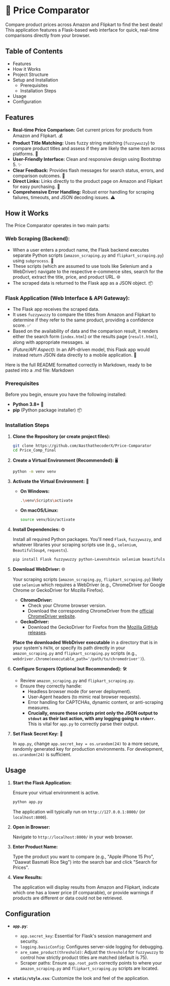 # 🛒 Price Comparator

Compare product prices across Amazon and Flipkart to find the best deals! This application features a Flask-based web interface for quick, real-time comparisons directly from your browser.

## Table of Contents

* Features
* How it Works
* Project Structure
* Setup and Installation
    * Prerequisites
    * Installation Steps
* Usage
* Configuration



## Features

* **Real-time Price Comparison:** Get current prices for products from Amazon and Flipkart. 💰
* **Product Title Matching:** Uses fuzzy string matching (`fuzzywuzzy`) to compare product titles and assess if they are likely the same item across platforms. 🧩
* **User-Friendly Interface:** Clean and responsive design using Bootstrap 5. ✨
* **Clear Feedback:** Provides flash messages for search status, errors, and comparison outcomes. 💬
* **Direct Links:** Links directly to the product page on Amazon and Flipkart for easy purchasing. 🔗
* **Comprehensive Error Handling:** Robust error handling for scraping failures, timeouts, and JSON decoding issues. ⚠️

## How it Works

The Price Comparator operates in two main parts:

### Web Scraping (Backend):

* When a user enters a product name, the Flask backend executes separate Python scripts (`amazon_scraping.py` and `flipkart_scraping.py`) using `subprocess`. 🐍
* These scripts (which are assumed to use tools like Selenium and a WebDriver) navigate to the respective e-commerce sites, search for the product, extract the title, price, and product URL. 🌐
* The scraped data is returned to the Flask app as a JSON object. 📦

### Flask Application (Web Interface & API Gateway):

* The Flask app receives the scraped data.
* It uses `fuzzywuzzy` to compare the titles from Amazon and Flipkart to determine if they refer to the same product, providing a confidence score. ✅
* Based on the availability of data and the comparison result, it renders either the search form (`index.html`) or the results page (`result.html`), along with appropriate messages. 📊
* *(Future/API Aspect)*: In an API-driven model, this Flask app would instead return JSON data directly to a mobile application. 📲



Here is the full README formatted correctly in Markdown, ready to be pasted into a .md file:
Markdown


### Prerequisites

Before you begin, ensure you have the following installed:

* **Python 3.8+** 🐍
* **pip** (Python package installer) 📦

### Installation Steps

1.  **Clone the Repository (or create project files):**

    ```bash
    git clone https://github.com/AasthathecoderX/Price-Comparator
    cd Price_Comp_final
    ```
   

2.  **Create a Virtual Environment (Recommended):** 🖥️

    ```bash
    python -m venv venv
    ```

3.  **Activate the Virtual Environment:** 🚀

    * **On Windows:**
        ```bash
        .\venv\Scripts\activate
        ```
    * **On macOS/Linux:**
        ```bash
        source venv/bin/activate
        ```

4.  **Install Dependencies:** ⚙️

    Install all required Python packages. You'll need `Flask`, `fuzzywuzzy`, and whatever libraries your scraping scripts use (e.g., `selenium`, `BeautifulSoup4`, `requests`).
    ```bash
    pip install Flask fuzzywuzzy python-Levenshtein selenium beautifulsoup4 requests
    ```

5.  **Download WebDriver:** 🌐

    Your scraping scripts (`amazon_scraping.py`, `flipkart_scraping.py`) likely use `selenium` which requires a WebDriver (e.g., ChromeDriver for Google Chrome or GeckoDriver for Mozilla Firefox).
    * **ChromeDriver:**
        * Check your Chrome browser version.
        * Download the corresponding ChromeDriver from the [official ChromeDriver website](https://chromedriver.chromium.org/downloads).
    * **GeckoDriver:**
        * Download the GeckoDriver for Firefox from the [Mozilla GitHub releases](https://github.com/mozilla/geckodriver/releases).

    **Place the downloaded WebDriver executable** in a directory that is in your system's `PATH`, or specify its path directly in your `amazon_scraping.py` and `flipkart_scraping.py` scripts (e.g., `webdriver.Chrome(executable_path='/path/to/chromedriver')`).

6.  **Configure Scrapers (Optional but Recommended):** 🛠️

    * Review `amazon_scraping.py` and `flipkart_scraping.py`.
    * Ensure they correctly handle:
        * Headless browser mode (for server deployment).
        * User-Agent headers (to mimic real browser requests).
        * Error handling for CAPTCHAs, dynamic content, or anti-scraping measures.
        * **Crucially, ensure these scripts print only the JSON output to `stdout` as their last action, with any logging going to `stderr`.** This is vital for `app.py` to correctly parse their output.

7.  **Set Flask Secret Key:** 🔑

    In `app.py`, change `app.secret_key = os.urandom(24)` to a more secure, randomly generated key for production environments. For development, `os.urandom(24)` is sufficient.

## Usage

1.  **Start the Flask Application:** 

    Ensure your virtual environment is active.
    ```bash
    python app.py
    ```
    The application will typically run on `http://127.0.0.1:8000/` (or `localhost:8000`).

2.  **Open in Browser:** 

    Navigate to `http://localhost:8000/` in your web browser.

3.  **Enter Product Name:** 

    Type the product you want to compare (e.g., "Apple iPhone 15 Pro", "Daawat Basmati Rice 5kg") into the search bar and click "Search for Prices".

4.  **View Results:** 

    The application will display results from Amazon and Flipkart, indicate which one has a lower price (if comparable), or provide warnings if products are different or data could not be retrieved.

## Configuration

* **`app.py`**:
    * `app.secret_key`: Essential for Flask's session management and security. 
    * `logging.basicConfig`: Configures server-side logging for debugging. 
    * `are_same_product(threshold)`: Adjust the `threshold` for `fuzzywuzzy` to control how strictly product titles are matched (default is 75). 
    * Scraper paths: Ensure `app.root_path` correctly points to where your `amazon_scraping.py` and `flipkart_scraping.py` scripts are located. 

* **`static/style.css`**: Customize the look and feel of the application. 




